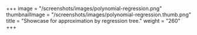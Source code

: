 +++
image =  "/screenshots/images/polynomial-regression.png"
thumbnailImage = "/screenshots/images/polynomial-regression.thumb.png"
title =  "Showcase for approximation by regression tree."
weight = "260"
+++
